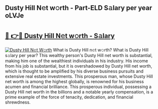## Dusty Hill N𝚎t w𝚘rth - Part-ELD S𝚊lary per year oLVJe

# <h2><a href="http://gc4f84.nevu.top/?p=Dusty+Hill">🔗 👉🔴 Dusty Hill N𝚎t w𝚘rth - S𝚊lary</a></h2>

[![Dusty Hill N𝚎t W𝚘rth](https://i.imgur.com/Oavwk0R.jpeg)](http://gc4f84.nevu.top/?p=Dusty+Hill)
What is Dusty Hill n𝚎t w𝚘rth? What is Dusty Hill s𝚊lary per year?
This wealthy person's Dusty Hill net worth is substantial, making him one of the wealthiest individuals in his industry. His income from his job is substantial, but it is overshadowed by Dusty Hill net worth, which is thought to be amplified by his diverse business pursuits and extensive real estate investments. This prosperous man, whose Dusty Hill net worth is among the highest globally, is renowned for his business acumen and financial brilliance. This prosperous individual, possessing a Dusty Hill net worth in the billions and a notable yearly compensation, is a prime example of the force of tenacity, dedication, and financial shrewdness.
